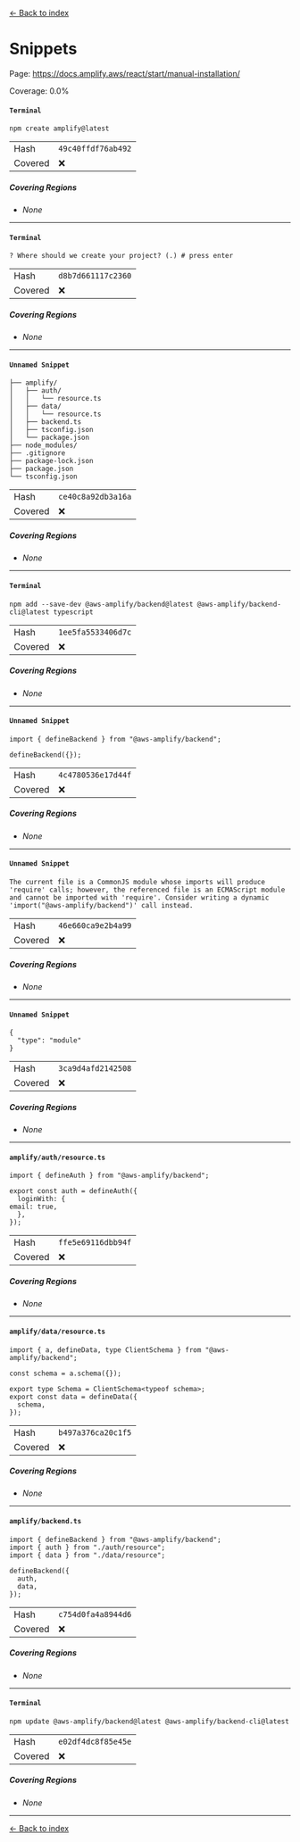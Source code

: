[<- Back to index](../../../../docs-pages.md)

#  Snippets

Page: https://docs.amplify.aws/react/start/manual-installation/

Coverage: 0.0%

#### `Terminal`

~~~
npm create amplify@latest

~~~

| | |
| -- | -- |
| Hash | `49c40ffdf76ab492` |
| Covered | ❌ |

##### Covering Regions

- *None*

---

#### `Terminal`

~~~
? Where should we create your project? (.) # press enter

~~~

| | |
| -- | -- |
| Hash | `d8b7d661117c2360` |
| Covered | ❌ |

##### Covering Regions

- *None*

---

#### `Unnamed Snippet`

~~~
├── amplify/
│   ├── auth/
│   │   └── resource.ts
│   ├── data/
│   │   └── resource.ts
│   ├── backend.ts
│   ├── tsconfig.json
│   └── package.json
├── node_modules/
├── .gitignore
├── package-lock.json
├── package.json
└── tsconfig.json

~~~

| | |
| -- | -- |
| Hash | `ce40c8a92db3a16a` |
| Covered | ❌ |

##### Covering Regions

- *None*

---

#### `Terminal`

~~~
npm add --save-dev @aws-amplify/backend@latest @aws-amplify/backend-cli@latest typescript

~~~

| | |
| -- | -- |
| Hash | `1ee5fa5533406d7c` |
| Covered | ❌ |

##### Covering Regions

- *None*

---

#### `Unnamed Snippet`

~~~
import { defineBackend } from "@aws-amplify/backend";

defineBackend({});

~~~

| | |
| -- | -- |
| Hash | `4c4780536e17d44f` |
| Covered | ❌ |

##### Covering Regions

- *None*

---

#### `Unnamed Snippet`

~~~
The current file is a CommonJS module whose imports will produce 'require' calls; however, the referenced file is an ECMAScript module and cannot be imported with 'require'. Consider writing a dynamic 'import("@aws-amplify/backend")' call instead.

~~~

| | |
| -- | -- |
| Hash | `46e660ca9e2b4a99` |
| Covered | ❌ |

##### Covering Regions

- *None*

---

#### `Unnamed Snippet`

~~~
{
  "type": "module"
}

~~~

| | |
| -- | -- |
| Hash | `3ca9d4afd2142508` |
| Covered | ❌ |

##### Covering Regions

- *None*

---

#### `amplify/auth/resource.ts`

~~~
import { defineAuth } from "@aws-amplify/backend";

export const auth = defineAuth({
  loginWith: {
email: true,
  },
});

~~~

| | |
| -- | -- |
| Hash | `ffe5e69116dbb94f` |
| Covered | ❌ |

##### Covering Regions

- *None*

---

#### `amplify/data/resource.ts`

~~~
import { a, defineData, type ClientSchema } from "@aws-amplify/backend";

const schema = a.schema({});

export type Schema = ClientSchema<typeof schema>;
export const data = defineData({
  schema,
});

~~~

| | |
| -- | -- |
| Hash | `b497a376ca20c1f5` |
| Covered | ❌ |

##### Covering Regions

- *None*

---

#### `amplify/backend.ts`

~~~
import { defineBackend } from "@aws-amplify/backend";
import { auth } from "./auth/resource";
import { data } from "./data/resource";

defineBackend({
  auth,
  data,
});

~~~

| | |
| -- | -- |
| Hash | `c754d0fa4a8944d6` |
| Covered | ❌ |

##### Covering Regions

- *None*

---

#### `Terminal`

~~~
npm update @aws-amplify/backend@latest @aws-amplify/backend-cli@latest

~~~

| | |
| -- | -- |
| Hash | `e02df4dc8f85e45e` |
| Covered | ❌ |

##### Covering Regions

- *None*

---

[<- Back to index](../../../../docs-pages.md)
